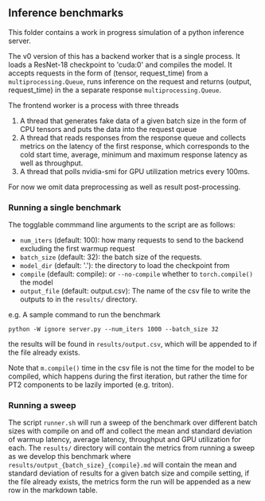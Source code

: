 ## Inference benchmarks

This folder contains a work in progress simulation of a python inference server.

The v0 version of this has a backend worker that is a single process. It loads a
ResNet-18 checkpoint to 'cuda:0' and compiles the model. It accepts requests in
the form of (tensor, request_time) from a `multiprocessing.Queue`, runs
inference on the request and returns (output, request_time) in the a separate
response `multiprocessing.Queue`.

The frontend worker is a process with three threads
1. A thread that generates fake data of a given batch size in the form of CPU
   tensors and puts the data into the request queue
2. A thread that reads responses from the response queue and collects metrics on
   the latency of the first response, which corresponds to the cold start time,
   average, minimum and maximum response latency as well as throughput.
3. A thread that polls nvidia-smi for GPU utilization metrics every 100ms.

For now we omit data preprocessing as well as result post-processing.

### Running a single benchmark

The togglable commmand line arguments to the script are as follows:
  - `num_iters` (default: 100): how many requests to send to the backend
    excluding the first warmup request
  - `batch_size` (default: 32): the batch size of the requests.
  - `model_dir` (default: '.'): the directory to load the checkpoint from
  - `compile` (default: compile): or `--no-compile` whether to `torch.compile()`
    the model
  - `output_file` (default: output.csv): The name of the csv file to write the outputs to in the `results/` directory.

e.g. A sample command to run the benchmark

```
python -W ignore server.py --num_iters 1000 --batch_size 32
```

the results will be found in `results/output.csv`, which will be appended to if the file already exists.

Note that `m.compile()` time in the csv file is not the time for the model to be compiled,
which happens during the first iteration, but rather the time for PT2 components
to be lazily imported (e.g. triton).

### Running a sweep

The script `runner.sh` will run a sweep of the benchmark over different batch
sizes with compile on and off and collect the mean and standard deviation of warmup latency,
average latency, throughput and GPU utilization for each. The `results/` directory will contain the metrics
from running a sweep as we develop this benchmark where `results/output_{batch_size}_{compile}.md`
will contain the mean and standard deviation of results for a given batch size and compile setting,
if the file already exists, the metrics form the run will be appended as a new row in the markdown table.
